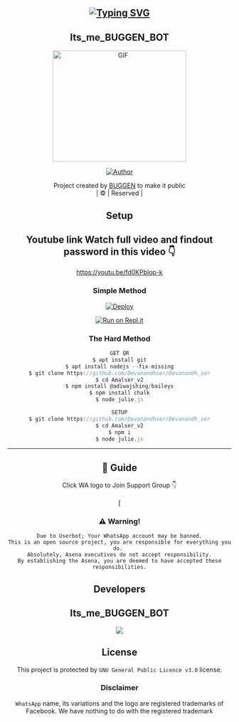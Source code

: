 <div align="center">

## [![Typing SVG](https://readme-typing-svg.herokuapp.com?font=Lemon+milk&color=F70000&lines=Welcome+to+DEVANANDHSER+WA+Bot+repo;Created+by+Devanandh;This+is+a+Bgm+stickerbot;With+more+features)](https://git.io/typing-svg)
<div align="center">

## Its_me_BUGGEN_BOT
 </a>
</p>
<div align="center">
  <p align="center">
<img src="https://www.linkpicture.com/q/68747470733a2f2f7777772e6c696e6b706963747572652e636f6d2f712f494d472d32303231303831392d5741313138392e6a7067-picsay.jpeg" alt="GIF" width="300" height="250"/>
</p>
  <p align="center">
<a href="https://github.com/BUGGEN/KNR_ser"><img title="Author" src="https://img.shields.io/badge/Author-Devanandh-dkser/DEVANANDH?color=blue&style=for-the-badge&logo=whatsapp"></a>
</p>
</div>
<p align="center">
Project created by <a href="https://github.com/BUGGEN_BOT/buggen_ser">BUGGEN</a> to make it public
    <br>
       | © |
        Reserved |
    <br> 
</p>

## Setup
<div align="center"> 


## Youtube link Watch full video and findout password in this video 👇

https://youtu.be/fd0KPblop-k

  ### Simple Method
  
[![Deploy](https://www.herokucdn.com/deploy/button.svg)](https://heroku.com/deploy?template=https://github.com/cyberchekuthan/Amalser_v2) 
  
[![Run on Repl.it](https://repl.it/badge/github/quiec/whatsAlfa)](https://replit.com/@Farhandqz/JulieMwol)
  
### The Hard Method
```js
GET QR
$ apt install git
$ apt install nodejs --fix-missing
$ git clone https://github.com/Devanandhser/Devanandh_ser
$ cd Amalser_v2
$ npm install @adiwajshing/baileys
$ npm install chalk
$ node julie.js
```
      
```js
SETUP
$ git clone https://github.com/Devanandhser/Devanandh_ser
$ cd Amalser_v2
$ npm i
$ node julie.js
```

----

  <p align="center">
  
    








</p>

## 📢 Guide
Click WA logo to Join Support Group 👇
    <br>
<br>
  [
  <div align="center">
       

  

### ⚠️ Warning! 
```
Due to Userbot; Your WhatsApp account may be banned.
This is an open source project, you are responsible for everything you do. 
Absolutely, Asena executives do not accept responsibility.
By establishing the Asena, you are deemed to have accepted these responsibilities.
```

## Developers
  <div align="center">

## Its_me_BUGGEN_BOT
   <div align="center">

  <img src=https://i.imgur.com/6CqMv7z.jpg>
    
  
    


## License
This project is protected by `GNU General Public Licence v3.0` license.

### Disclaimer
`WhatsApp` name, its variations and the logo are registered trademarks of Facebook. We have nothing to do with the registered trademark
